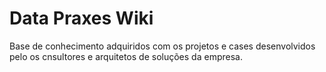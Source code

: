 # Data Praxes Wiki
Base de conhecimento adquiridos com os projetos e cases desenvolvidos pelo os cnsultores e arquitetos de soluções da empresa. 
